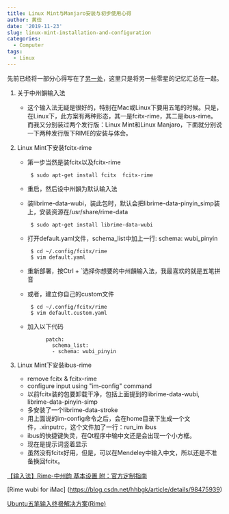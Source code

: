 ```yaml
---
title: Linux Mint与Manjaro安装与初步使用心得
author: 黄俭
date: '2019-11-23'
slug: linux-mint-installation-and-configuration
categories:
  - Computer
tags:
  - Linux
---
```

先前已经将一部分心得写在了[另一处](/post/2019/05/18/linux-installation-gnome/)，这里只是将另一些零星的记忆汇总在一起。

1. 关于中州韻输入法
    - 这个输入法无疑是很好的，特别在Mac或Linux下要用五笔的时候。只是，在Linux下，此方案有两种形态，其一是fcitx-rime，其二是ibus-rime。而我又分别装过两个发行版：Linux Mint和Linux Manjaro，下面就分别说一下两种发行版下RIME的安装与体会。
    
1. Linux Mint下安装fcitx-rime
    - 第一步当然是装fcitx以及fcitx-rime
       
       ```shell
        $ sudo apt-get install fcitx  fcitx-rime
       ```
    - 重启，然后设中州韻为默认输入法
    - 装librime-data-wubi，装此包时，默认会把librime-data-pinyin_simp装上，安装资源在/usr/share/rime-data
    
       ```shell
        $ sudo apt-get install librime-data-wubi
       ```
    - 打开default.yaml文件，schema_list中加上一行: schema: wubi_pinyin
    
       ```shell
        $ cd ~/.config/fcitx/rime
        $ vim default.yaml
       ```
    - 重新部署，按Ctrl + `选择你想要的中州韻输入法，我最喜欢的就是五笔拼音
    - 或者，建立你自己的custom文件
    
       ```shell
        $ cd ~/.config/fcitx/rime
        $ vim default.custom.yaml
       ```
       
    - 加入以下代码
  
         ```shell
               patch:
                 schema_list:
                 - schema: wubi_pinyin
         ```
1. Linux Mint下安装ibus-rime
    - remove fcitx & fcitx-rime
    - configure input using "im-config" command
    - 以前fcitx装的包要卸载干净，包括上面提到的librime-data-wubi, librime-data-pinyin-simp
    - 多安装了一个librime-data-stroke
    - 用上面说的im-config命令之后，会在home目录下生成一个文件，.xinputrc，这个文件加了一行：run_im ibus
    - ibus的快捷键失灵，在Qt程序中输中文还是会出现一个小方框。
    - 现在是提示词竖着显示
    - 虽然没有fcitx好用，但是，可以在Mendeley中输入中文，所以还是不准备换回fcitx。

 [【输入法】Rime-中州韵 基本设置 附：官方定制指南](https://www.cnblogs.com/hellxz/p/10198540.html)
 
[Rime wubi for iMac] (https://blog.csdn.net/hhbgk/article/details/98475939)

[Ubuntu五笔输入终极解决方案(Rime)](https://blog.csdn.net/sacredness/article/details/92195032)


        
